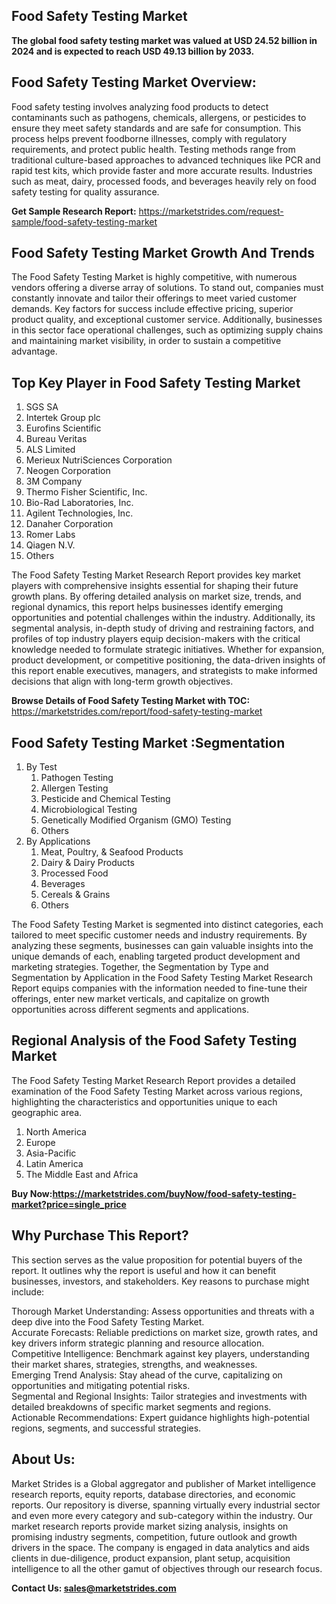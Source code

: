 <h2>Food Safety Testing Market</h2>
<p><strong>The global food safety testing market was valued at USD 24.52 billion in 2024 and is expected to reach USD 49.13 billion by 2033.</strong></p>
<h2>Food Safety Testing Market Overview:</h2>
<p>Food safety testing involves analyzing food products to detect contaminants such as pathogens, chemicals, allergens, or pesticides to ensure they meet safety standards and are safe for consumption. This process helps prevent foodborne illnesses, comply with regulatory requirements, and protect public health. Testing methods range from traditional culture-based approaches to advanced techniques like PCR and rapid test kits, which provide faster and more accurate results. Industries such as meat, dairy, processed foods, and beverages heavily rely on food safety testing for quality assurance.</p>
<p><strong>Get Sample Research Report:</strong> <a href=https://marketstrides.com/request-sample/food-safety-testing-market>https://marketstrides.com/request-sample/food-safety-testing-market</a></p>
<h2>Food Safety Testing Market Growth And Trends</h2>
<p>The Food Safety Testing Market is highly competitive, with numerous vendors offering a diverse array of solutions. To stand out, companies must constantly innovate and tailor their offerings to meet varied customer demands. Key factors for success include effective pricing, superior product quality, and exceptional customer service. Additionally, businesses in this sector face operational challenges, such as optimizing supply chains and maintaining market visibility, in order to sustain a competitive advantage.</p>
<h2>Top Key Player in Food Safety Testing Market</h2>
<p><ol><li>SGS SA</li><li>Intertek Group plc</li><li>Eurofins Scientific</li><li>Bureau Veritas</li><li>ALS Limited</li><li>Merieux NutriSciences Corporation</li><li>Neogen Corporation</li><li>3M Company</li><li>Thermo Fisher Scientific, Inc.</li><li>Bio-Rad Laboratories, Inc.</li><li>Agilent Technologies, Inc.</li><li>Danaher Corporation</li><li>Romer Labs</li><li>Qiagen N.V.</li><li>Others</li></ol></p>
<p>The Food Safety Testing Market Research Report provides key market players with comprehensive insights essential for shaping their future growth plans. By offering detailed analysis on market size, trends, and regional dynamics, this report helps businesses identify emerging opportunities and potential challenges within the industry. Additionally, its segmental analysis, in-depth study of driving and restraining factors, and profiles of top industry players equip decision-makers with the critical knowledge needed to formulate strategic initiatives. Whether for expansion, product development, or competitive positioning, the data-driven insights of this report enable executives, managers, and strategists to make informed decisions that align with long-term growth objectives.</p>
<p><strong>Browse Details of Food Safety Testing Market with TOC:</strong> <a href=https://marketstrides.com/report/food-safety-testing-market>https://marketstrides.com/report/food-safety-testing-market</a></p>
<h2>Food Safety Testing Market :Segmentation</h2>
<p><ol><li>By Test<ol><li>Pathogen Testing</li><li>Allergen Testing</li><li>Pesticide and Chemical Testing</li><li>Microbiological Testing</li><li>Genetically Modified Organism (GMO) Testing</li><li>Others</li></ol></li><li>By Applications<ol><li>Meat, Poultry, &amp; Seafood Products</li><li>Dairy &amp; Dairy Products</li><li>Processed Food</li><li>Beverages</li><li>Cereals &amp; Grains</li><li>Others</li></ol></li></ol></p>
<p>The Food Safety Testing Market is segmented into distinct categories, each tailored to meet specific customer needs and industry requirements. By analyzing these segments, businesses can gain valuable insights into the unique demands of each, enabling targeted product development and marketing strategies. Together, the Segmentation by Type and Segmentation by Application in the Food Safety Testing Market Research Report equips companies with the information needed to fine-tune their offerings, enter new market verticals, and capitalize on growth opportunities across different segments and applications.</p>
<h2>Regional Analysis of the Food Safety Testing Market</h2>
<p>The Food Safety Testing Market Research Report provides a detailed examination of the Food Safety Testing Market across various regions, highlighting the characteristics and opportunities unique to each geographic area.</p>
<p><ol>
<li>North America</li>
<li>Europe</li>
<li>Asia-Pacific</li>
<li>Latin America</li>
<li>The Middle East and Africa</li>
</ol></p>
<p><strong>Buy Now:<a href=https://marketstrides.com/buyNow/food-safety-testing-market?price=single_price>https://marketstrides.com/buyNow/food-safety-testing-market?price=single_price</a></strong></p>
<h2>Why Purchase This Report?</h2>
<p>This section serves as the value proposition for potential buyers of the report. It outlines why the report is useful and how it can benefit businesses, investors, and stakeholders. Key reasons to purchase might include:</p>
<p>Thorough Market Understanding: Assess opportunities and threats with a deep dive into the Food Safety Testing Market.<br />Accurate Forecasts: Reliable predictions on market size, growth rates, and key drivers inform strategic planning and resource allocation.<br />Competitive Intelligence: Benchmark against key players, understanding their market shares, strategies, strengths, and weaknesses.<br />Emerging Trend Analysis: Stay ahead of the curve, capitalizing on opportunities and mitigating potential risks.<br />Segmental and Regional Insights: Tailor strategies and investments with detailed breakdowns of specific market segments and regions.<br />Actionable Recommendations: Expert guidance highlights high-potential regions, segments, and successful strategies.</p>
<h2>About Us:</h2>
<p>Market Strides is a Global aggregator and publisher of Market intelligence research reports, equity reports, database directories, and economic reports. Our repository is diverse, spanning virtually every industrial sector and even more every category and sub-category within the industry. Our market research reports provide market sizing analysis, insights on promising industry segments, competition, future outlook and growth drivers in the space. The company is engaged in data analytics and aids clients in due-diligence, product expansion, plant setup, acquisition intelligence to all the other gamut of objectives through our research focus.</p>
<p><strong>Contact Us: <a href=mailto:sales@marketstrides.com>sales@marketstrides.com</a></strong></p>
